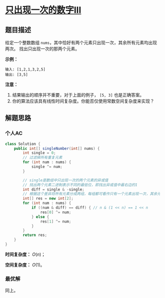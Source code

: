 # [只出现一次的数字III](https://leetcode-cn.com/problems/single-number-iii/)

## 题目描述

给定一个整数数组 `nums`，其中恰好有两个元素只出现一次，其余所有元素均出现两次。 找出只出现一次的那两个元素。

**示例：**

```
输入: [1,2,1,3,2,5]
输出: [3,5]
```

**注意：**

1. 结果输出的顺序并不重要，对于上面的例子， `[5, 3]` 也是正确答案。
2. 你的算法应该具有线性时间复杂度。你能否仅使用常数空间复杂度来实现？

## 解题思路

### 个人AC

```java
class Solution {
    public int[] singleNumber(int[] nums) {
        int single = 0;
        // 过滤掉所有重复元素
        for (int num : nums) {
            single ^= num;
        }

        // single是数组中只出现一次的两个元素的异或值
        // 找出两个元素二进制表示不同的最低位，即找出异或值中最右边的1
        int diff = single & -single;
        // 根据这个差异将所有元素分成两组，每组都可看作只有一个元素出现一次，其余元素皆出现两次
        int[] res = new int[2];
        for (int num : nums) {
            if ((num & diff) == diff) { // n & (1 << n) == 1 << n
                res[0] ^= num;
            } else {
                res[1] ^= num;
            }
        }
        return res;
    }
}
```

**时间复杂度：** $O(n)$；

**空间复杂度：** $O(1)$。

### 最优解

同上。